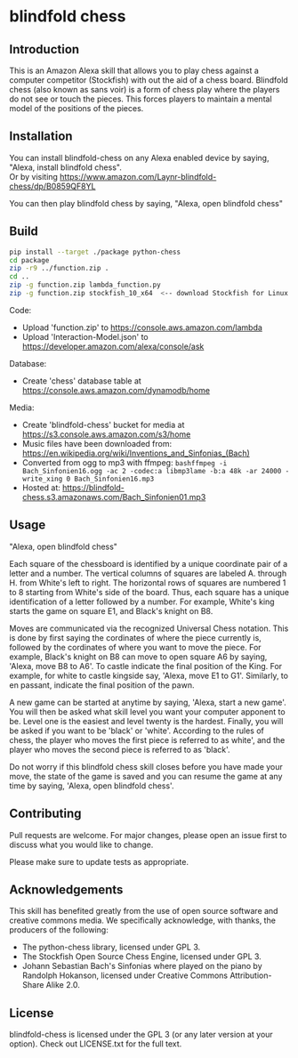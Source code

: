 # blindfold chess

## Introduction
This is an Amazon Alexa skill that allows you to play chess against a computer competitor (Stockfish) with out the aid of a chess board. Blindfold chess (also known as sans voir) is a form of chess play where the players do not see or touch the pieces. This forces players to maintain a mental model of the positions of the pieces.

## Installation
You can install blindfold-chess on any Alexa enabled device by saying, "Alexa, install blindfold chess".  
Or by visiting https://www.amazon.com/Laynr-blindfold-chess/dp/B0859QF8YL 

You can then play blindfold chess by saying, "Alexa, open blindfold chess"

## Build

```bash
pip install --target ./package python-chess
cd package
zip -r9 ../function.zip .
cd ..
zip -g function.zip lambda_function.py
zip -g function.zip stockfish_10_x64  <-- download Stockfish for Linux at https://stockfishchess.org/download/ 
```
Code:
* Upload 'function.zip' to https://console.aws.amazon.com/lambda
* Upload 'Interaction-Model.json' to https://developer.amazon.com/alexa/console/ask

Database:
* Create 'chess' database table at https://console.aws.amazon.com/dynamodb/home

Media:
* Create 'blindfold-chess' bucket for media at https://s3.console.aws.amazon.com/s3/home
* Music files have been downloaded from: https://en.wikipedia.org/wiki/Inventions_and_Sinfonias_(Bach)
* Converted from ogg to mp3 with ffmpeg: ```bashffmpeg -i Bach_Sinfonien16.ogg -ac 2 -codec:a libmp3lame -b:a 48k -ar 24000 -write_xing 0 Bach_Sinfonien16.mp3```
* Hosted at: https://blindfold-chess.s3.amazonaws.com/Bach_Sinfonien01.mp3

## Usage
"Alexa, open blindfold chess"

Each square of the chessboard is identified by a unique coordinate pair of a letter and a number. The vertical columns of squares are labeled A. through H. from White's left to right. The horizontal rows of squares are numbered 1 to 8 starting from White's side of the board. Thus, each square has a unique identification of a letter followed by a number. For example, White's king starts the game on square E1, and Black's knight on B8.

Moves are communicated via the recognized Universal Chess notation. This is done by first saying the cordinates of where the piece currently is, followed by the cordinates of where you want to move the piece. For example, Black's knight on B8 can move to open square A6 by saying, 'Alexa, move B8 to A6'. To castle indicate the final position of the King. For example, for white to castle kingside say, 'Alexa, move E1 to G1'. Similarly, to en passant, indicate the final position of the pawn.

A new game can be started at anytime by saying, 'Alexa, start a new game'. You will then be asked what skill level you want your computer apponent to be. Level one is the easiest and level twenty is the hardest. Finally, you will be asked if you want to be 'black' or 'white'. According to the rules of chess, the player who moves the first piece is referred to as white', and the player who moves the second piece is referred to as 'black'.

Do not worry if this blindfold chess skill closes before you have made your move, the state of the game is saved and you can resume the game at any time by saying, 'Alexa, open blindfold chess'.

## Contributing
Pull requests are welcome. For major changes, please open an issue first to discuss what you would like to change.

Please make sure to update tests as appropriate.

## Acknowledgements
This skill has benefited greatly from the use of open source software and creative commons media. We specifically acknowledge, with thanks, the producers of the following:
* The python-chess library, licensed under GPL 3. 
* The Stockfish Open Source Chess Engine, licensed under GPL 3. 
* Johann Sebastian Bach's Sinfonias where played on the piano by Randolph Hokanson, licensed under Creative Commons Attribution-Share Alike 2.0.

## License
blindfold-chess is licensed under the GPL 3 (or any later version at your option). Check out LICENSE.txt for the full text.

